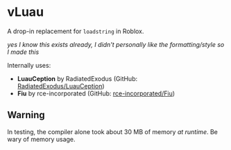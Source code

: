 # vLuau

A drop-in replacement for `loadstring` in Roblox.

*yes I know this exists already, I didn't personally like the formatting/style so I made this*

Internally uses:
- **LuauCeption** by RadiatedExodus (GitHub: [RadiatedExodus/LuauCeption](https://github.com/RadiatedExodus/LuauCeption))
- **Fiu** by rce-incorporated (GitHub: [rce-incorporated/Fiu](https://github.com/rce-incorporated/Fiu))

## Warning
In testing, the compiler alone took about 30 MB of memory
*at runtime*. Be wary of memory usage.
